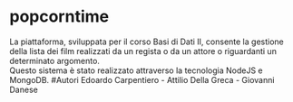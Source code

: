 # popcorntime
La piattaforma, sviluppata per il corso Basi di Dati II, consente la gestione della lista dei film realizzati da un regista o da un attore o riguardanti un determinato argomento.<br>
Questo sistema è stato realizzato attraverso la tecnologia NodeJS e MongoDB.
#Autori
Edoardo Carpentiero - Attilio Della Greca - Giovanni Danese
